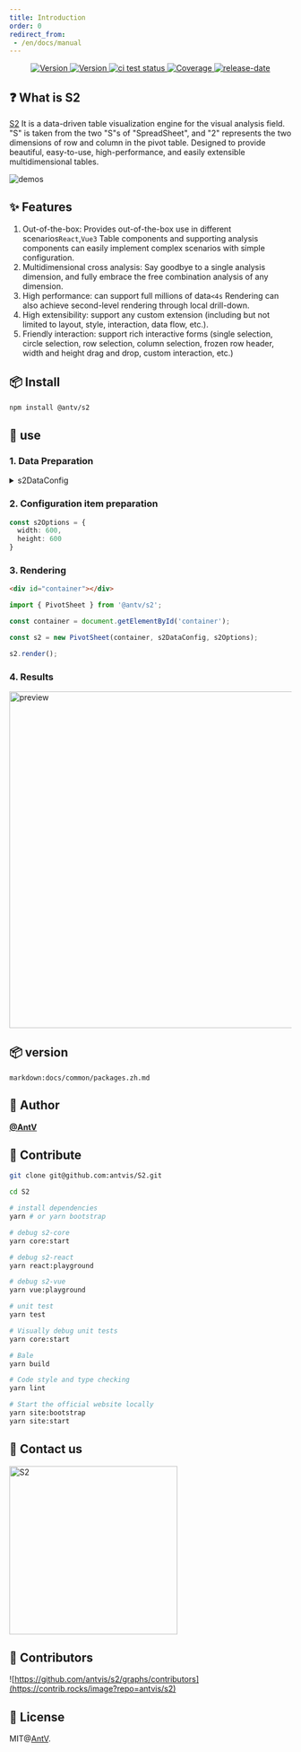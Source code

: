 ```yaml
---
title: Introduction
order: 0
redirect_from:
 - /en/docs/manual
---
```


<div align="center">
<p>
  <a href="https://www.npmjs.com/package/@antv/s2" target="_blank">
    <img alt="Version" src="https://img.shields.io/npm/v/@antv/s2.svg" alt="version">
  </a>
    <a href="https://www.npmjs.com/package/@antv/s2" target="_blank">
    <img alt="Version" src="https://img.shields.io/npm/v/@antv/s2/beta.svg" alt="version">
  </a>
   <a href="https://github.com/antvis/S2/actions/workflows/test.yml" target="_blank">
    <img src="https://github.com/antvis/S2/actions/workflows/test.yml/badge.svg" alt="ci test status"/>
  </a>
  <a href="https://codecov.io/gh/antvis/S2" target="_blank">
    <img src="https://codecov.io/gh/antvis/S2/branch/master/graph/badge.svg" alt="Coverage"/>
  </a>
  <a href="https://github.com/antvis/S2/releases" target="_blank">
    <img src="https://img.shields.io/github/release-date/antvis/S2" alt="release-date"/>
  </a>
</p>

</div>

## ❓ What is S2

[S2](https://github.com/antvis/s2) It is a data-driven table visualization engine for the visual analysis field. "S" is taken from the two "S"s of "SpreadSheet", and "2" represents the two dimensions of row and column in the pivot table. Designed to provide beautiful, easy-to-use, high-performance, and easily extensible multidimensional tables.

![demos](https://gw.alipayobjects.com/zos/antfincdn/6R5Koawk9L/huaban%2525202.png)

## ✨ Features

1. Out-of-the-box: Provides out-of-the-box use in different scenarios`React`,`Vue3` Table components and supporting analysis components can easily implement complex scenarios with simple configuration.
2. Multidimensional cross analysis: Say goodbye to a single analysis dimension, and fully embrace the free combination analysis of any dimension.
3. High performance: can support full millions of data`<4s` Rendering can also achieve second-level rendering through local drill-down.
4. High extensibility: support any custom extension (including but not limited to layout, style, interaction, data flow, etc.).
5. Friendly interaction: support rich interactive forms (single selection, circle selection, row selection, column selection, frozen row header, width and height drag and drop, custom interaction, etc.)

## 📦 Install

```bash
npm install @antv/s2
```

## 🔨 use

### 1. Data Preparation

<details>
  <summary> s2DataConfig</summary>

```ts
const s2DataConfig = {
  fields: {
    rows: ['province', 'city'],
    columns: ['type'],
    values: ['price'],
  },
  data: [
    {
      province: "浙江",
      city: "杭州",
      type: "笔",
      price: "1",
    },
    {
      province: "浙江",
      city: "杭州",
      type: "纸张",
      price: "2",
    },
    {
      province: "浙江",
      city: "舟山",
      type: "笔",
      price: "17",
    },
    {
      province: "浙江",
      city: "舟山",
      type: "纸张",
      price: "6",
    },
    {
      province: "吉林",
      city: "长春",
      type: "笔",
      price: "8",
    },
    {
      province: "吉林",
      city: "白山",
      type: "笔",
      price: "12",
    },
    {
      province: "吉林",
      city: "长春",
      type: "纸张",
      price: "3",
    },
    {
      province: "吉林",
      city: "白山",
      type: "纸张",
      price: "25",
    },
    {
      province: "浙江",
      city: "杭州",
      type: "笔",
      cost: "0.5",
    },
    {
      province: "浙江",
      city: "杭州",
      type: "纸张",
      cost: "20",
    },
    {
      province: "浙江",
      city: "舟山",
      type: "笔",
      cost: "1.7",
    },
    {
      province: "浙江",
      city: "舟山",
      type: "纸张",
      cost: "0.12",
    },
    {
      province: "吉林",
      city: "长春",
      type: "笔",
      cost: "10",
    },
    {
      province: "吉林",
      city: "白山",
      type: "笔",
      cost: "9",
    },
    {
      province: "吉林",
      city: "长春",
      type: "纸张",
      cost: "3",
    },
    {
      province: "吉林",
      city: "白山",
      type: "纸张",
      cost: "1",
    }
  ]
};
```

</details>

### 2. Configuration item preparation

```ts
const s2Options = {
  width: 600,
  height: 600
}
```

### 3. Rendering

```html
<div id="container"></div>
```

```ts
import { PivotSheet } from '@antv/s2';

const container = document.getElementById('container');

const s2 = new PivotSheet(container, s2DataConfig, s2Options);

s2.render();
```

### 4. Results

<img src="https://gw.alipayobjects.com/mdn/rms_56cbb2/afts/img/A*Ln3cTY_Rk1cAAAAAAAAAAAAAARQnAQ" width="600" alt="preview" />

## 📦 version

`markdown:docs/common/packages.zh.md`

## 👤 Author

[**@AntV**](https://github.com/orgs/antvis/people)

## 🤝 Contribute

```bash
git clone git@github.com:antvis/S2.git

cd S2

# install dependencies
yarn # or yarn bootstrap

# debug s2-core
yarn core:start

# debug s2-react
yarn react:playground

# debug s2-vue
yarn vue:playground

# unit test
yarn test

# Visually debug unit tests
yarn core:start

# Bale
yarn build

# Code style and type checking
yarn lint

# Start the official website locally
yarn site:bootstrap
yarn site:start
```

## 📧 Contact us

<img style="width: 300px; height: auto" alt="S2" src="https://gw.alipayobjects.com/zos/antfincdn/2zjO70QLdp/7939a108-930c-42a9-a0d3-fbfdc2cc44cf.jpg"></a>

## 👬 Contributors

![https://github.com/antvis/s2/graphs/contributors](https://contrib.rocks/image?repo=antvis/s2)

## 📄 License

MIT@[AntV](https://github.com/antvis).
